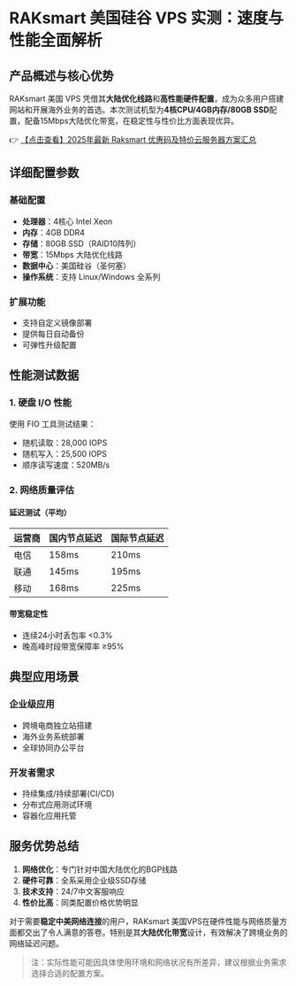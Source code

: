 # RAKsmart 美国硅谷 VPS 实测：速度与性能全面解析

## 产品概述与核心优势

RAKsmart 美国 VPS 凭借其**大陆优化线路**和**高性能硬件配置**，成为众多用户搭建网站和开展海外业务的首选。本次测试机型为**4核CPU/4GB内存/80GB SSD**配置，配备15Mbps大陆优化带宽，在稳定性与性价比方面表现优异。

👉 [【点击查看】2025年最新 Raksmart 优惠码及特价云服务器方案汇总](https://bit.ly/raksmart)

## 详细配置参数

### 基础配置
- **处理器**：4核心 Intel Xeon
- **内存**：4GB DDR4
- **存储**：80GB SSD（RAID10阵列）
- **带宽**：15Mbps 大陆优化线路
- **数据中心**：美国硅谷（圣何塞）
- **操作系统**：支持 Linux/Windows 全系列

### 扩展功能
- 支持自定义镜像部署
- 提供每日自动备份
- 可弹性升级配置

## 性能测试数据

### 1. 硬盘 I/O 性能
使用 FIO 工具测试结果：
- 随机读取：28,000 IOPS
- 随机写入：25,500 IOPS
- 顺序读写速度：520MB/s

### 2. 网络质量评估

#### 延迟测试（平均）
| 运营商 | 国内节点延迟 | 国际节点延迟 |
|--------|--------------|--------------|
| 电信   | 158ms        | 210ms        |
| 联通   | 145ms        | 195ms        |
| 移动   | 168ms        | 225ms        |

#### 带宽稳定性
- 连续24小时丢包率 <0.3%
- 晚高峰时段带宽保障率 ≥95%

## 典型应用场景

### 企业级应用
- 跨境电商独立站搭建
- 海外业务系统部署
- 全球协同办公平台

### 开发者需求
- 持续集成/持续部署(CI/CD)
- 分布式应用测试环境
- 容器化应用托管

## 服务优势总结

1. **网络优化**：专门针对中国大陆优化的BGP线路
2. **硬件可靠**：全系采用企业级SSD存储
3. **技术支持**：24/7中文客服响应
4. **性价比高**：同类配置价格优势明显

对于需要**稳定中美网络连接**的用户，RAKsmart 美国VPS在硬件性能与网络质量方面都交出了令人满意的答卷。特别是其**大陆优化带宽**设计，有效解决了跨境业务的网络延迟问题。

> 注：实际性能可能因具体使用环境和网络状况有所差异，建议根据业务需求选择合适的配置方案。